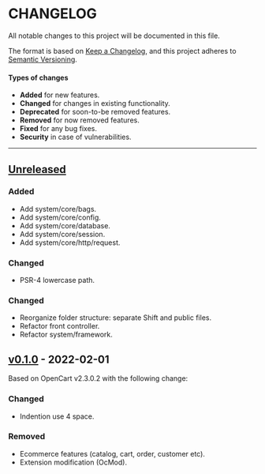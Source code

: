 # CHANGELOG

All notable changes to this project will be documented in this file.

The format is based on [Keep a Changelog](https://keepachangelog.com/en/1.0.0/),
and this project adheres to [Semantic Versioning](https://semver.org/spec/v2.0.0.html).

#### Types of changes
- **Added** for new features.
- **Changed** for changes in existing functionality.
- **Deprecated** for soon-to-be removed features.
- **Removed** for now removed features.
- **Fixed** for any bug fixes.
- **Security** in case of vulnerabilities.

---

## [Unreleased]

### Added
- Add system/core/bags.
- Add system/core/config.
- Add system/core/database.
- Add system/core/session.
- Add system/core/http/request.

### Changed
- PSR-4 lowercase path.

### Changed
- Reorganize folder structure: separate Shift and public files.
- Refactor front controller.
- Refactor system/framework.

## [v0.1.0] - 2022-02-01
Based on OpenCart v2.3.0.2 with the following change:

### Changed
- Indention use 4 space.

### Removed
- Ecommerce features (catalog, cart, order, customer etc).
- Extension modification (OcMod).

[Unreleased]: https://github.com/qaharmdz/shift/compare/v0.1.0...dev/0.x.x
[v0.1.0]: https://github.com/qaharmdz/shift/releases/tag/v0.1.0
